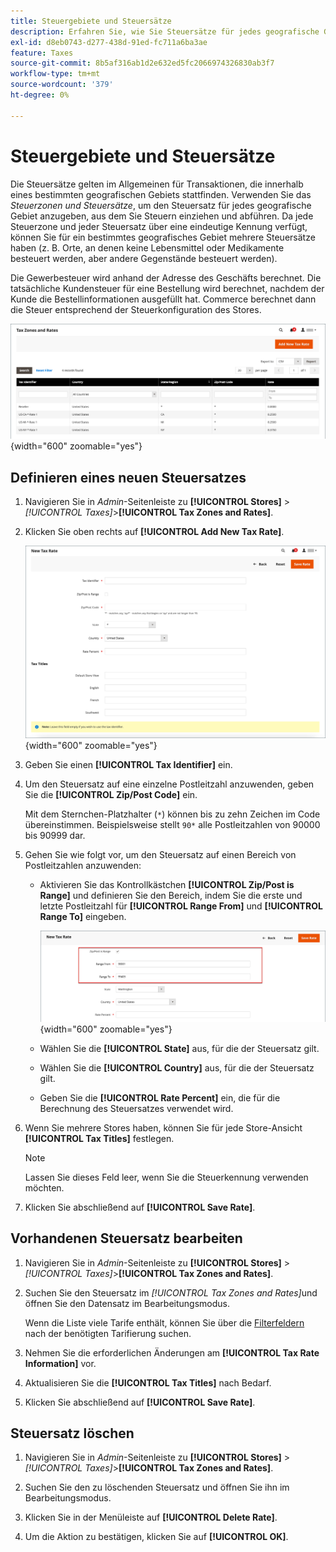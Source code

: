 ```yaml
---
title: Steuergebiete und Steuersätze
description: Erfahren Sie, wie Sie Steuersätze für jedes geografische Gebiet definieren, in dem Sie Steuern erheben und abführen.
exl-id: d8eb0743-d277-438d-91ed-fc711a6ba3ae
feature: Taxes
source-git-commit: 8b5af316ab1d2e632ed5fc2066974326830ab3f7
workflow-type: tm+mt
source-wordcount: '379'
ht-degree: 0%

---
```


# Steuergebiete und Steuersätze

Die Steuersätze gelten im Allgemeinen für Transaktionen, die innerhalb eines bestimmten geografischen Gebiets stattfinden. Verwenden Sie das _Steuerzonen und Steuersätze_, um den Steuersatz für jedes geografische Gebiet anzugeben, aus dem Sie Steuern einziehen und abführen. Da jede Steuerzone und jeder Steuersatz über eine eindeutige Kennung verfügt, können Sie für ein bestimmtes geografisches Gebiet mehrere Steuersätze haben (z. B. Orte, an denen keine Lebensmittel oder Medikamente besteuert werden, aber andere Gegenstände besteuert werden).

Die Gewerbesteuer wird anhand der Adresse des Geschäfts berechnet. Die tatsächliche Kundensteuer für eine Bestellung wird berechnet, nachdem der Kunde die Bestellinformationen ausgefüllt hat. Commerce berechnet dann die Steuer entsprechend der Steuerkonfiguration des Stores.

![Steuergebiete und Steuersätze](./assets/tax-zones-rates.png){width="600" zoomable="yes"}

## Definieren eines neuen Steuersatzes

1. Navigieren Sie in _Admin_-Seitenleiste zu **[!UICONTROL Stores]** > _[!UICONTROL Taxes]_>**[!UICONTROL Tax Zones and Rates]**.

1. Klicken Sie oben rechts auf **[!UICONTROL Add New Tax Rate]**.

   ![Neuer Steuersatz](./assets/tax-rate-new.png){width="600" zoomable="yes"}

1. Geben Sie einen **[!UICONTROL Tax Identifier]** ein.

1. Um den Steuersatz auf eine einzelne Postleitzahl anzuwenden, geben Sie die **[!UICONTROL Zip/Post Code]** ein.

   Mit dem Sternchen-Platzhalter (`*`) können bis zu zehn Zeichen im Code übereinstimmen. Beispielsweise stellt `90*` alle Postleitzahlen von 90000 bis 90999 dar.

1. Gehen Sie wie folgt vor, um den Steuersatz auf einen Bereich von Postleitzahlen anzuwenden:

   - Aktivieren Sie das Kontrollkästchen **[!UICONTROL Zip/Post is Range]** und definieren Sie den Bereich, indem Sie die erste und letzte Postleitzahl für **[!UICONTROL Range From]** und **[!UICONTROL Range To]** eingeben.

     ![ZIP/POST ist Bereich](./assets/tax-rate-new-zip-post-range.png){width="600" zoomable="yes"}

   - Wählen Sie die **[!UICONTROL State]** aus, für die der Steuersatz gilt.

   - Wählen Sie die **[!UICONTROL Country]** aus, für die der Steuersatz gilt.

   - Geben Sie die **[!UICONTROL Rate Percent]** ein, die für die Berechnung des Steuersatzes verwendet wird.

1. Wenn Sie mehrere Stores haben, können Sie für jede Store-Ansicht **[!UICONTROL Tax Titles]** festlegen.

   >[!NOTE]
   >
   >Lassen Sie dieses Feld leer, wenn Sie die Steuerkennung verwenden möchten.

1. Klicken Sie abschließend auf **[!UICONTROL Save Rate]**.

## Vorhandenen Steuersatz bearbeiten

1. Navigieren Sie in _Admin_-Seitenleiste zu **[!UICONTROL Stores]** > _[!UICONTROL Taxes]_>**[!UICONTROL Tax Zones and Rates]**.

1. Suchen Sie den Steuersatz im _[!UICONTROL Tax Zones and Rates]_&#x200B;und öffnen Sie den Datensatz im Bearbeitungsmodus.

   Wenn die Liste viele Tarife enthält, können Sie über die [Filterfeldern](../getting-started/admin-grid-controls.md) nach der benötigten Tarifierung suchen.

1. Nehmen Sie die erforderlichen Änderungen am **[!UICONTROL Tax Rate Information]** vor.

1. Aktualisieren Sie die **[!UICONTROL Tax Titles]** nach Bedarf.

1. Klicken Sie abschließend auf **[!UICONTROL Save Rate]**.

## Steuersatz löschen

1. Navigieren Sie in _Admin_-Seitenleiste zu **[!UICONTROL Stores]** > _[!UICONTROL Taxes]_>**[!UICONTROL Tax Zones and Rates]**.

1. Suchen Sie den zu löschenden Steuersatz und öffnen Sie ihn im Bearbeitungsmodus.

1. Klicken Sie in der Menüleiste auf **[!UICONTROL Delete Rate]**.

1. Um die Aktion zu bestätigen, klicken Sie auf **[!UICONTROL OK]**.
